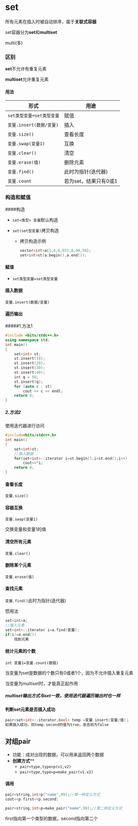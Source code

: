 # set

所有元素在插入时被自动排序，属于**关联式容器**

set容器分为**set**和**multiset**

multi(多)

### 区别

**set**不允许有重复元素

**multiset**允许重复元素

#### 用法

| 形式                          | 用途                  |
| ----------------------------- | --------------------- |
| ```set类型变量=set类型变量``` | 赋值                  |
| ```变量.insert(数据/变量)```  | 插入                  |
| ```变量.size()```             | 查看长度              |
| ```变量.swap(变量1)```        | 互换                  |
| ```变量.clear()```            | 清空                  |
| ```变量.erase(值)```          | 删除元素              |
| ```变量.find()```             | 此时为指针(迭代器)    |
| ```变量.count```              | 若为set，结果只有0或1 |



### 构造和赋值

####构造

+ ```set<类型> 变量```默认构造

+ ```set(set型变量)```拷贝构造

  + 拷贝构造示例

    ```c++
    vector<int>a{1,4,6,657,8,48,58};
    set<int>st(a.begin(),a.end());
    ```

    

#### 赋值

+ ```set类型变量=set类型变量```

#### 插入数据

```变量.insert(数据/变量)```

#### 遍历输出

#####1.方法1

```C++
#include <bits/stdc++.h>
using namespace std;
int main()
{
	set<int> st;
	st.insert(10);
	st.insert(20);
	st.insert(30);
	st.insert(40);
	int q = 50;
	st.insert(q);
	for (auto c : st)
		cout << c << endl;
	return 0;
}
```
##### 2.方法2

使用迭代器进行访问

```C++
#include<bits/stdc++.h>
int main()
{
    set<int>st;
    //插入数据
    for(set<int>::iterator i=st.begin();i<st.end();i++)
        cout<<*i;
    return 0;
}
```



#### 查看长度

```变量.size()```

#### 容器互换

```变量.swap(变量1)```

交换变量和变量1的值

#### 清空所有元素

```变量.clear()```

#### 删除某个元素

```变量.erase(值)```

#### 查找元素

```变量.find()```此时为指针(迭代器)

惯用法

```c++
set<int>a;
//插入元素
set<int>::iterator i=a.find(变量);
if(i!=a.end())
    找到元素
```

#### 统计元素的个数

```int 变量1=变量.count(数据)```

当变量为set是数据的个数只有0或者1个，因为不允许插入重复元素

当变量为multiset时，才能真正起作用

##### multiset输出方式与set一致，使用迭代器遍历输出时也一样

#### 判断set元素是否插入成功

```C++
pair<set<int>::iterator,bool> temp =变量.insert(变量/值)；
如果插入成功，则temp.second的值为true，发否则为false
```

## 对组pair

+ 功能：成对出现的数据，可以用来返回两个数据
+ **创建方式****
  + ```pair<type,type>p(v1,v2)```
  + ```pair<type,type>p=make_pair(v1.v2)```

#### 调用

```c++
pair<string,int>p("name",99);//第一种定义方式
cout<<p.first<<p.second;

pair<string,int>p=make_pair("name",99);//第二种定义方式
```

first指向第一个类型的数据，second指向第二个

